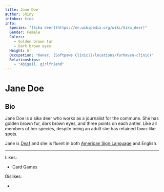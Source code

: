 ```yaml
---
title: Jane Doe
author: Shiny
infobox: true
info:
  Species: "[Sika deer](https://en.wikipedia.org/wiki/Sika_deer)"
  Gender: Female
  Colors:
    - Golden brown fur
    - Dark brown eyes
  Height: 6'
  Occupation: "Owner, [Softpaws Clinic](/locations/furhaven-clinic)"
  Relationships:
    - "Abigail, girlfriend"
---
```


# Jane Doe

## Bio

Jane Doe is a sika deer who works as a journalist for the commune. She has golden brown fur, dark brown eyes, and three points on each antler. Like all members of her species, despite being an adult she has retained fawn-like spots.

Jane is [Deaf](https://en.wikipedia.org/wiki/Deaf_culture) and she is fluent in both [American Sign Language](https://en.wikipedia.org/wiki/American_Sign_Language) and English.

---

Likes:

  * Card Games
 
  

Dislikes:

  * 
